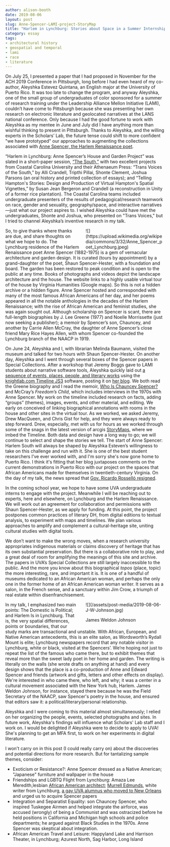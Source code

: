 ```yaml
---
author: alison-booth
date: 2019-08-06
layout: post
slug: Anne-Spencer-LAMI-project-StoryMap
title: "Harlem in Lynchburg: Stories about Space in a Summer Internship and the Jim Crow South"
category: essay
tags:
- architectural history
- geospatial and temporal
- lami 
- race
- literature
---
```


On July 25, I presented a paper that I had proposed in November for the ACH 2019 Conference in Pittsburgh, long before I had even heard of my co-author, Aleyshka Estevez Quintana, an English major at the University of Puerto Rico. It was too late to change the program, and anyway Aleyshka, one of the small group of undergraduates of color sponsored for a summer of research training under the Leadership Alliance Mellon Initiative (LAMI), couldn’t have come to Pittsburgh because she was presenting her own research on electronic literature and geolocated narratives at the LANS national conference. Only because I had the good fortune to work with Aleyshka as my mentee in June and July did I have anything more than wishful thinking to present in Pittsburgh. Thanks to Aleyshka, and the willing experts in the Scholars’ Lab, the future tense could shift to more confident "we have prototyped" our approaches to augmenting the collections associated with [Anne Spencer, the Harlem Renaissance poet](http://annespencermuseum.com/annespencerhome2012.php).  
	
“Harlem in Lynchburg: Anne Spencer’s House and Garden Project” was slated in a short-paper session, [“The South,”](https://www.conftool.org/ach2019/index.php?page=browseSessions&form_session=109#paperID213) with two excellent projects from Coastal Carolina University and their Athenaeum Press: “Trans Voices of the South,” by Alli Crandell, Tripthi Pillai, Shonte Clement, Joshua Parsons (an oral history and printed collection of essays); and “Telling Hampton's Stories: Design and Production of Virtual Hampton's Spatial Vignettes,” by Susan Jean Bergeron and Crandell (a reconstruction in Unity of a former rice plantation). The Coastal Carolina teams included undergraduate presenters of the results of pedagogical/research teamwork on race, gender and sexuality, geography/space, and interactive narratives—just what our project aspires to. I wished Aleyshka could have met the undergraduates, Shonte and Joshua, who presented on "Trans Voices," but I tried to channel Aleyshka’s inventive research in my talk.

<div style="float:right; width: 250px; margin: 0 0 0 20px;">
![](https://upload.wikimedia.org/wikipedia/commons/3/32/Anne_Spencer_poet_Lynchburg.jpeg)
</div>

So, to give thanks where thanks are due, and share thoughts on what we hope to do. The Lynchburg residence of the Harlem Renaissance poet Anne Spencer (1882-1975) is a gem of vernacular architecture and garden design. It is curated (tours by appointment) by a grand-daughter of the poet, Shaun Spencer-Hester, with a foundation and board. The garden has been restored to peak condition and is open to the public at any time. Books of photographs and videos depict the landscape architecture and the house. The website links to a highly usable virtual tour of the house by Virginia Humanities (Google maps). So this is not a hidden archive or a hidden figure. Anne Spencer hosted and corresponded with many of the most famous African Americans of her day, and her poems appeared in all the notable anthologies in the decades of the Harlem Renaissance; with the rise of African American and feminist studies, she was again sought out. Although scholarship on Spencer is scant, there are full-length biographies by J. Lee Greene (1977) and Noelle Morrissette (just now seeking a publisher); a memoir by Spencer’s son, Chauncey, and another by Carrie Allen McCray, the daughter of Anne Spencer’s close friend Mary Rice Hayes Allen, with whom Spencer co-founded the Lynchburg branch of the NAACP in 1919. 

On June 24, Aleyshka and I, with librarian Melinda Baumann, visited the museum and talked for two hours with Shaun Spencer-Hester. On another day, Aleyshka and I went through several boxes of the Spencer papers in Special Collections. After a workshop that Jeremy Boggs gave to LAMI students about narrative software tools, Aleyshka quickly laid out [a sequence of events, places, people, and literary works](http://annespencer.scholarslab.org/) using the [knightlab.com Timeline JS3](https://timeline.knightlab.com/) software, posting it on [her blog](http://www.alienliterature.com). We both read the Greene biography and I read the memoir, [Who Is Chauncey Spencer?](https://chaunceyspencer.wordpress.com/contact/) and McCray’s _Freedom’s Child_, which includes interviews in the 1970s with Anne Spencer. My work on the timeline included research on facts, adding “groups” (themes), images, events, and other material, and editing. We early on conceived of linking biographical annotations with rooms in the house and other sites in the virtual tour. As we worked, we asked Jeremy, Drew MacQueen, and Chris Gist for help, and they were always ready to step forward. Drew, especially, met with us for hours as we worked through some of the snags in the latest version of arcgis [StoryMaps](https://storymaps.arcgis.com/stories/42c30360263542c6947e283a31a436c7), where we imbed the Timeline. Both data and design have a long way to go; we will continue to select and shape the stories we tell. The start of Anne Spencer: Harlem South will always be shaped by Aleyshka Esteven’s willingness to take on this challenge and run with it. She is one of the best student researchers I’ve ever worked with, and I'm sorry she's now gone home to Puerto Rico. I think it's fitting that her blog juxtaposes comments on the current demonstrations in Puerto Rico with our project on the spaces that African Americans made for themselves in twentieth-century Virginia. On the day of my talk, the news spread that [Gov. Ricardo Rosselló resigned](https://www.cnn.com/2019/07/16/us/puerto-rico-governor-rossello-private-chats/index.html). 

In the coming school year, we hope to have some UVA undergraduate interns to engage with the project. Meanwhile I will be reaching out to experts, here and elsewhere, on Lynchburg and the Harlem Renaissance. We will work out an agreement for collaboration and permissions with Shaun Spencer-Hester, as we apply for funding. At this point, the project postpones common practices of literary DH, from digital editions to textual analysis, to experiment with maps and timelines. We plan various approaches to amplify and complement a cultural-heritage site, uniting cultural studies with digital tools.

We don’t want to make the wrong moves, when a research university appropriates indigenous materials or claims discovery of heritage that has its own substantial preservation. But there is a collaborative role to play, and a great deal of room for amplifying the meanings of this site and archive. The papers in UVA’s Special Collections are still largely inaccessible to the public. And the more you know about this biographical _topos_ (place, topic) the more interesting, rare, and important it is. It is one of a handful of museums dedicated to an African American woman, and perhaps the only one in the former home of an African American woman writer. It serves as a salon, in the French sense, and a sanctuary within Jim Crow, a triumph of real estate within disenfranchisement.   

<div style="float:right; width: 250px; margin: 0 0 0 20px;">
![](/assets/post-media/2019-08-06-J-W-Johnson.jpg)
<p>James Weldon Johnson</p>
</div>
In my talk, I emphasized two main points: The Domestic is Political; and Harlem Is in Lynchburg. That is, the very spatial differences, points or boundaries, that our study marks are transactional and unstable.  With African, European, and Native American antecedents, this is an elite salon, as Wordsworth’s Rydall Mount is elite; Lynchburg newspapers record that any notable visitor in Lynchburg, white or black, visited at the Spencers’. We’re hoping not just to repeat the list of the famous who came there, but to exhibit themes that reveal more than the sweet lady poet in her home and garden. The writing is literally on the walls (she wrote drafts on anything at hand) and every design shows that the place is a co-production of Anne and Edward Spencer and friends (artwork and gifts, letters and other effects on display). We're interested in who came there, who left, and why; it was a center in a cultural movement associated with the New York hub, Harlem. James Weldon Johnson, for instance, stayed there because he was the Field Secretary of the NAACP, saw Spencer's poetry in the house, and ensured that editors saw it: a political/literary/personal relationship. 

Aleyshka and I were coming to this material almost simultaneously; I relied on her organizing the people, events, selected photographs and sites. In future work, Aleyshka's findings will influence what Scholars' Lab staff and I work on. I would be delighted if Aleyshka were to decide to apply to UVA! She's planning to get an MFA first, to work on her experiments in digital literature.

I won't carry on in this post (I could really carry on) about the discoveries and potential directions for more research. But for tantalizing sample themes, consider:

- Exoticism or Resistance?: Anne Spencer dressed as a Native American; "Japanese" furniture and wallpaper in the house
- Friendships and LGBTQ Flight from Lynchburg: Amaza Lee Meredith,lesbian [African American architect](https://en.wikipedia.org/wiki/Azurest_South); [Murrell Edmunds](https://www.encyclopediavirginia.org/Edmunds_Murrell_1898-1981), white writer from Lynchburg, [a gay UVA alumnus who moved to New Orleans](https://www.questia.com/library/journal/1G1-306971766/queer-antiracism-and-the-forgotten-fiction-of-murrell) and urged us to acquire Spencer papers
- Integration and Separatist Equality: son Chauncey Spencer, who inspired Tuskegee Airmen and helped integrate the airforce, was accused (wrongly) of being a Communist and was ostracized before he held positions in California and Michigan high schools and police departments; he argued against Black Studies in the 1970s. Anne Spencer was skeptical about integration. 
- African American Travel and Leisure: Happyland Lake and Harrison Theater, in Lynchburg; Azurest North, Sag Harbor, Long Island

